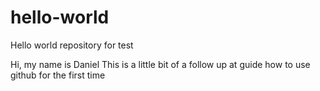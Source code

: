 # hello-world
Hello world repository for test

Hi, my name is Daniel
This is a little bit of a follow up at guide how to use github for the first time
